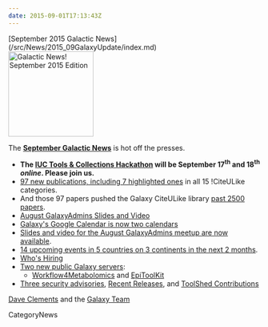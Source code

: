 ```yaml
---
date: 2015-09-01T17:13:43Z
---
```

<div class='newsItemHeader'>[September 2015 Galactic News](/src/News/2015_09GalaxyUpdate/index.md)</div>

<div class='right'>
<a href='/GalaxyUpdates/2015_09'><img src='/Images/GalaxyLogos/GalaxyNews.png' alt='Galactic News! September 2015 Edition' width=170 /></a>
</div>

The **[September Galactic News](/src/GalaxyUpdates/2015_09/index.md)** is hot off the presses.
* **The [IUC Tools & Collections Hackathon](/src/GalaxyUpdates/2015_09/index.md#iuc-tools--collections-hackathon) will be September 17<sup>th</sup> and 18<sup>th</sup> *online*.  Please join us.**  
* [97 new publications, including 7 highlighted ones](/src/GalaxyUpdates/2015_09/index.md#new-papers) in all 15 !CiteULike categories.
* And those 97 papers pushed the Galaxy CiteULike library [past 2500 papers](/src/GalaxyUpdates/2015_09/index.md#galaxys-first-2500-publications).
* [August GalaxyAdmins Slides and Video](/src/GalaxyUpdates/2015_09/index.md#august-galaxyadmins-slides-and-video)
* [Galaxy's Google Calendar is now two calendars](/src/GalaxyUpdates/2015_09/index.md#galaxy-project-google-calendars)
* [Slides and video for the August GalaxyAdmins meetup are now available](/src/GalaxyUpdates/2015_09/index.md#august-galaxyadmins-slides-and-video). 
* [14 upcoming events in 5 countries on 3 continents in the next 2 months](/src/GalaxyUpdates/2015_09/index.md#upcoming-events).  
* [Who's Hiring](/src/GalaxyUpdates/2015_09/index.md#whos-hiring)
* [Two new public Galaxy servers](/src/GalaxyUpdates/2015_09/index.md#new-public-galaxy-servers):
  * [Workflow4Metabolomics](/src/GalaxyUpdates/2015_09/index.md#workflow4metabolomics) and [EpiToolKit](/src/GalaxyUpdates/2015_09/index.md#epitoolkit)
* [Three security advisories](/src/GalaxyUpdates/2015_09/index.md#security-advisories), [Recent Releases](/GalaxyUpdates/2015_09#other-releases), and [ToolShed Contributions](/src/GalaxyUpdates/2015_09/index.md#toolshed-contributions)

[Dave Clements](/src/DaveClements/index.md) and the [Galaxy Team](/src/GalaxyTeam/index.md)


CategoryNews
